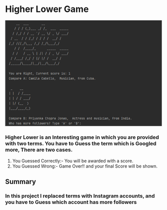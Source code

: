 # Higher Lower Game
![Higher Lower Game Output](Output.png)

### Higher Lower is an Interesting game in which you are provided with two terms. You have to Guess the term which is Googled more, There are two cases.
1. You Guessed Correctly:- You will be awarded with a score.
2. You Guessed Wrong:- Game Over!! and your final Score will be shown.

## Summary
### In this project I replaced terms with Instagram accounts, and you have to Guess which account has more followers
